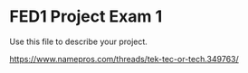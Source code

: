 # FED1 Project Exam 1

Use this file to describe your project.

https://www.namepros.com/threads/tek-tec-or-tech.349763/